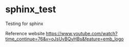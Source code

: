 # sphinx_test
Testing for sphinx

Reference website https://www.youtube.com/watch?time_continue=76&v=oJsUvBQyHBs&feature=emb_logo
